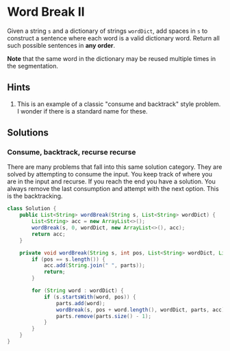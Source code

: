 # Word Break II

Given a string `s` and a dictionary of strings `wordDict`, add spaces in `s` to
construct a sentence where each word is a valid dictionary word. Return all
such possible sentences in **any order**.

**Note** that the same word in the dictionary may be reused multiple times in
the segmentation.

## Hints

1. This is an example of a classic "consume and backtrack" style problem. I
   wonder if there is a standard name for these.

## Solutions

### Consume, backtrack, recurse recurse

There are many problems that fall into this same solution category. They are
solved by attempting to consume the input. You keep track of where you are in
the input and recurse. If you reach the end you have a solution. You always
remove the last consumption and attempt with the next option. This is the
backtracking.

```java
class Solution {
    public List<String> wordBreak(String s, List<String> wordDict) {
        List<String> acc = new ArrayList<>();
        wordBreak(s, 0, wordDict, new ArrayList<>(), acc);
        return acc;
    }

    private void wordBreak(String s, int pos, List<String> wordDict, List<String> parts, List<String> acc) {
        if (pos == s.length()) {
            acc.add(String.join(" ", parts));
            return;
        }

        for (String word : wordDict) {
            if (s.startsWith(word, pos)) {
                parts.add(word);
                wordBreak(s, pos + word.length(), wordDict, parts, acc);
                parts.remove(parts.size() - 1);
            }
        }
    }
}
```
